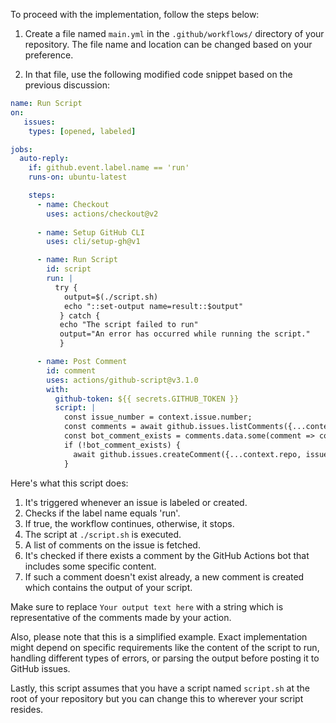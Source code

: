To proceed with the implementation, follow the steps below:

1. Create a file named `main.yml` in the `.github/workflows/` directory of your repository. The file name and location can be changed based on your preference. 

2. In that file, use the following modified code snippet based on the previous discussion:

```yaml
name: Run Script
on:
   issues:
    types: [opened, labeled]

jobs:
  auto-reply:
    if: github.event.label.name == 'run'
    runs-on: ubuntu-latest

    steps:
      - name: Checkout
        uses: actions/checkout@v2
      
      - name: Setup GitHub CLI
        uses: cli/setup-gh@v1

      - name: Run Script
        id: script
        run: |
          try {
            output=$(./script.sh)
            echo "::set-output name=result::$output"
           } catch {
           echo "The script failed to run"
           output="An error has occurred while running the script."
           }

      - name: Post Comment
        id: comment
        uses: actions/github-script@v3.1.0
        with:
          github-token: ${{ secrets.GITHUB_TOKEN }}
          script: |
            const issue_number = context.issue.number;
            const comments = await github.issues.listComments({...context.repo, issue_number});
            const bot_comment_exists = comments.data.some(comment => comment.user.login === 'github-actions[bot]' && comment.body.includes('Your output text here'));
            if (!bot_comment_exists) {
              await github.issues.createComment({...context.repo, issue_number, body: '${{steps.script.outputs.result}}'});
            }
```

Here's what this script does:

1. It's triggered whenever an issue is labeled or created.
2. Checks if the label name equals 'run'.
3. If true, the workflow continues, otherwise, it stops.
4. The script at `./script.sh` is executed.
5. A list of comments on the issue is fetched.
6. It's checked if there exists a comment by the GitHub Actions bot that includes some specific content.
7. If such a comment doesn't exist already, a new comment is created which contains the output of your script.

Make sure to replace `Your output text here` with a string which is representative of the comments made by your action.

Also, please note that this is a simplified example. Exact implementation might depend on specific requirements like the content of the script to run, handling different types of errors, or parsing the output before posting it to GitHub issues.

Lastly, this script assumes that you have a script named `script.sh` at the root of your repository but you can change this to wherever your script resides.
